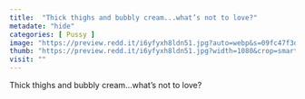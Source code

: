 ```yaml
---
title:  "Thick thighs and bubbly cream...what’s not to love?"
metadate: "hide"
categories: [ Pussy ]
image: "https://preview.redd.it/i6yfyxh8ldn51.jpg?auto=webp&s=09fc47f3d21aa0fbd1558358009f08c87fe28cb8"
thumb: "https://preview.redd.it/i6yfyxh8ldn51.jpg?width=1080&crop=smart&auto=webp&s=517c09cd5560ce815e41401d663129ca3a23ab3a"
visit: ""
---
```

Thick thighs and bubbly cream...what’s not to love?
